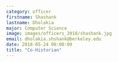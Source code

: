 ```yaml
---
category: officer
firstname: Shashank
lastname: Dholakia
major: Computer Science
image: images/officers_2018/shashank.jpg
email: dholakia.shshank@berkeley.edu
date: 2018-05-24 00:00:09
title: "Co-Historian"
---
```

